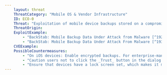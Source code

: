 ```yaml
---
    layout: threat
    ThreatCategory: "Mobile OS & Vendor Infrastructure"
    ID: ECO-0
    Threat: "Exploitation of mobile device backups stored on a compromised PC"
    ThreatOrigin:
    ExploitExample:
        - "BackStab: Mobile Backup Data Under Attack from Malware [^192]"
        - "BackStab: Mobile Backup Data Under Attack From Malware [^193]"
    CVEExample:
    PossibleCountermeasures:
        - "On iOS devices: Enable encrypted backups. For enterprise-managed devices, enforce the _forceEncryptedBackup_ setting in the configuration profile."
        - "Caution users not to click the _Trust_ button in the dialog box that appears when connecting the device to a computer or charger unless it is a trusted computer under the user's control."
        - "Ensure that devices have a lock screen set, which makes it more difficult to pair iOS devices with a computer (and thus perform device backups to that computer) without the user's consent."
---
```


